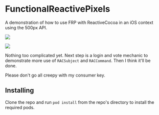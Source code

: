 FunctionalReactivePixels
========================

A demonstration of how to use FRP with ReactiveCocoa in an iOS context using the 500px API. 

![](http://cloud.ashfurrow.com/image/0u3W3Y3W470w/Screen%20Shot%202013-10-16%20at%209.42.33%20PM.png)

![](http://cloud.ashfurrow.com/image/1R2j2j3Q0W3i/Screen%20Shot%202013-10-16%20at%209.42.35%20PM.png)

Nothing too complicated yet. Next step is a login and vote mechanic to demonstrate more use of `RACSubject` and `RACCommand`. Then I think it'll be done. 

Please don't go all creepy with my consumer key. 

Installing
----------------
Clone the repo and run `pod install` from the repo's directory to install the required pods. 
